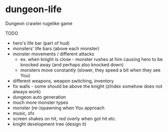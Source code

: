 # dungeon-life
Dungeon crawler rugelike game


TODO
 * hero's life bar (part of hud)
 * monsters' life bars (above each monster)
 * monster movements / different attacks
   * ex. when knight is close - monster rushes at him causing hero to be knocked away (and perhaps also knocked down)
   * monsters move constantly (slower, they speed a bit when they see You)
 * different weapons, weapon switching, inventory
 * fix walls - some should be above the knight (zIndex somehow does not always work)
 * dungeon auto generation
 * much more monster types
 * monster (re-)spawning when You approach 
 * music, sfx
 * screen shakes on hit, red overly when got hit etc.
 * knight development tree (design it)